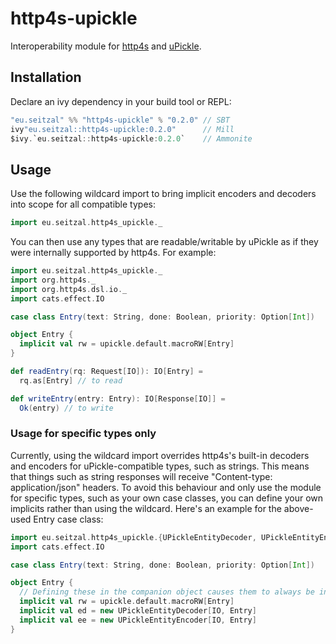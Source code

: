 # http4s-upickle
Interoperability module for [http4s](https://github.com/http4s/http4s) and [uPickle](https://github.com/lihaoyi/upickle).

## Installation

Declare an ivy dependency in your build tool or REPL:

```scala
"eu.seitzal" %% "http4s-upickle" % "0.2.0" // SBT
ivy"eu.seitzal::http4s-upickle:0.2.0"      // Mill
$ivy.`eu.seitzal::http4s-upickle:0.2.0`    // Ammonite
```

## Usage

Use the following wildcard import to bring implicit encoders and decoders into scope for all compatible types:

```scala
import eu.seitzal.http4s_upickle._
```

You can then use any types that are readable/writable by uPickle as if they were internally supported by http4s.
For example:

```scala
import eu.seitzal.http4s_upickle._
import org.http4s._
import org.http4s.dsl.io._
import cats.effect.IO

case class Entry(text: String, done: Boolean, priority: Option[Int])

object Entry {
  implicit val rw = upickle.default.macroRW[Entry]
}

def readEntry(rq: Request[IO]): IO[Entry] = 
  rq.as[Entry] // to read

def writeEntry(entry: Entry): IO[Response[IO]] =
  Ok(entry) // to write
```

### Usage for specific types only

Currently, using the wildcard import overrides http4s's built-in decoders and encoders for uPickle-compatible types, such as strings. This means that things such as string responses will receive "Content-type: application/json" headers. To avoid this behaviour and only use the module for specific types, such as your own case classes, you can define your own implicits rather than using the wildcard. 
Here's an example for the above-used Entry case class:

```scala
import eu.seitzal.http4s_upickle.{UPickleEntityDecoder, UPickleEntityEncoder}
import cats.effect.IO

case class Entry(text: String, done: Boolean, priority: Option[Int])

object Entry {
  // Defining these in the companion object causes them to always be in implicit scope
  implicit val rw = upickle.default.macroRW[Entry]
  implicit val ed = new UPickleEntityDecoder[IO, Entry]
  implicit val ee = new UPickleEntityEncoder[IO, Entry]
}
```
